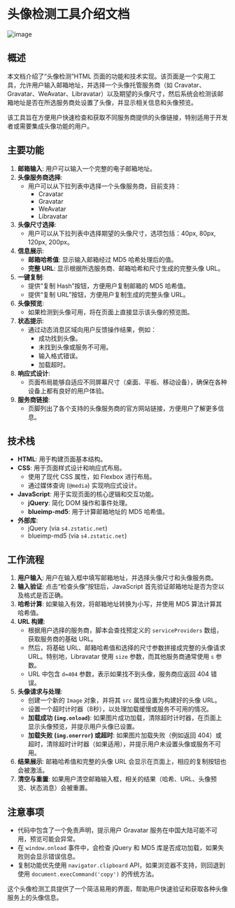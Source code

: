 # 头像检测工具介绍文档

![image](https://github.com/user-attachments/assets/749d7543-9eec-4932-9b41-871fb663aa44)


## 概述

本文档介绍了“头像检测”HTML 页面的功能和技术实现。该页面是一个实用工具，允许用户输入邮箱地址，并选择一个头像托管服务商（如 Cravatar、Gravatar、WeAvatar、Libravatar）以及期望的头像尺寸，然后系统会检测该邮箱地址是否在所选服务商处设置了头像，并显示相关信息和头像预览。

该工具旨在方便用户快速检查和获取不同服务商提供的头像链接，特别适用于开发者或需要集成头像功能的用户。

## 主要功能

1.  **邮箱输入**: 用户可以输入一个完整的电子邮箱地址。
2.  **头像服务商选择**:
    * 用户可以从下拉列表中选择一个头像服务商，目前支持：
        * Cravatar
        * Gravatar
        * WeAvatar
        * Libravatar
3.  **头像尺寸选择**:
    * 用户可以从下拉列表中选择期望的头像尺寸，选项包括：40px, 80px, 120px, 200px。
4.  **信息展示**:
    * **邮箱哈希值**: 显示输入邮箱经过 MD5 哈希处理后的值。
    * **完整 URL**: 显示根据所选服务商、邮箱哈希和尺寸生成的完整头像 URL。
5.  **一键复制**:
    * 提供“复制 Hash”按钮，方便用户复制邮箱的 MD5 哈希值。
    * 提供“复制 URL”按钮，方便用户复制生成的完整头像 URL。
6.  **头像预览**:
    * 如果检测到头像可用，将在页面上直接显示该头像的预览图。
7.  **状态提示**:
    * 通过动态消息区域向用户反馈操作结果，例如：
        * 成功找到头像。
        * 未找到头像或服务不可用。
        * 输入格式错误。
        * 加载超时。
8.  **响应式设计**:
    * 页面布局能够自适应不同屏幕尺寸（桌面、平板、移动设备），确保在各种设备上都有良好的用户体验。
9.  **服务商链接**:
    * 页脚列出了各个支持的头像服务商的官方网站链接，方便用户了解更多信息。

## 技术栈

* **HTML**: 用于构建页面基本结构。
* **CSS**: 用于页面样式设计和响应式布局。
    * 使用了现代 CSS 属性，如 Flexbox 进行布局。
    * 通过媒体查询 (`@media`) 实现响应式设计。
* **JavaScript**: 用于实现页面的核心逻辑和交互功能。
    * **jQuery**: 简化 DOM 操作和事件处理。
    * **blueimp-md5**: 用于计算邮箱地址的 MD5 哈希值。
* **外部库**:
    * jQuery (via `s4.zstatic.net`)
    * blueimp-md5 (via `s4.zstatic.net`)

## 工作流程

1.  **用户输入**: 用户在输入框中填写邮箱地址，并选择头像尺寸和头像服务商。
2.  **输入验证**: 点击“检查头像”按钮后，JavaScript 首先验证邮箱地址是否为空以及格式是否正确。
3.  **哈希计算**: 如果输入有效，将邮箱地址转换为小写，并使用 MD5 算法计算其哈希值。
4.  **URL 构建**:
    * 根据用户选择的服务商，脚本会查找预定义的 `serviceProviders` 数组，获取服务商的基础 URL。
    * 然后，将基础 URL、邮箱哈希值和选择的尺寸参数拼接成完整的头像请求 URL。特别地，Libravatar 使用 `size` 参数，而其他服务商通常使用 `s` 参数。
    * URL 中包含 `d=404` 参数，表示如果找不到头像，服务商应返回 404 错误。
5.  **头像请求与处理**:
    * 创建一个新的 `Image` 对象，并将其 `src` 属性设置为构建好的头像 URL。
    * 设置一个超时计时器（8秒），以处理加载缓慢或服务不可用的情况。
    * **加载成功 (`img.onload`)**: 如果图片成功加载，清除超时计时器，在页面上显示头像预览，并提示用户头像已设置。
    * **加载失败 (`img.onerror`) 或超时**: 如果图片加载失败（例如返回 404）或超时，清除超时计时器（如果适用），并提示用户未设置头像或服务不可用。
6.  **结果展示**: 邮箱哈希值和完整的头像 URL 会显示在页面上，相应的复制按钮也会被激活。
7.  **清空与重置**: 如果用户清空邮箱输入框，相关的结果（哈希、URL、头像预览、状态消息）会被重置。

## 注意事项

* 代码中包含了一个免责声明，提示用户 Gravatar 服务在中国大陆可能不可用，预览可能会异常。
* 在 `window.onload` 事件中，会检查 jQuery 和 MD5 库是否成功加载，如果失败则会显示错误信息。
* 复制功能优先使用 `navigator.clipboard` API，如果浏览器不支持，则回退到使用 `document.execCommand('copy')` 的传统方法。

这个头像检测工具提供了一个简洁易用的界面，帮助用户快速验证和获取各种头像服务上的头像信息。
